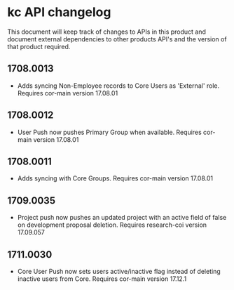 # kc API changelog

This document will keep track of changes to APIs in this product
and document external dependencies to other products API's and the
version of that product required.

## 1708.0013

- Adds syncing Non-Employee records to Core Users as 'External' role. Requires cor-main version 17.08.01

## 1708.0012

- User Push now pushes Primary Group when available. Requires cor-main version 17.08.01

## 1708.0011

- Adds syncing with Core Groups. Requires cor-main version 17.08.01

## 1709.0035

- Project push now pushes an updated project with an active field of false on development proposal deletion.  Requires research-coi version 17.09.057

## 1711.0030

- Core User Push now sets users active/inactive flag instead of deleting inactive users from Core. Requires cor-main version 17.12.1